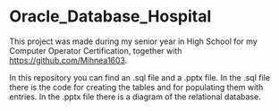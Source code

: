 # Oracle_Database_Hospital
  This project was made during my senior year in High School for my Computer Operator Certification, together with https://github.com/Mihnea1603. 

  In this repository you can find an .sql file and a .pptx file. In the .sql file there is the code for creating the tables and for populating them with entries.
In the .pptx file there is a diagram of the relational database.



